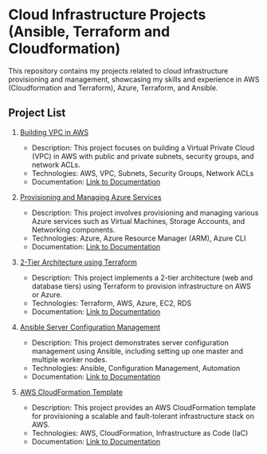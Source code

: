 # Cloud Infrastructure Projects (Ansible, Terraform and Cloudformation)

This repository contains my projects related to cloud infrastructure provisioning and management, showcasing my skills and experience in AWS (Cloudformation and Terraform), Azure, Terraform, and Ansible.

## Project List

1. [Building VPC in AWS](./Building-VPC-in-AWS)
   - Description: This project focuses on building a Virtual Private Cloud (VPC) in AWS with public and private subnets, security groups, and network ACLs.
   - Technologies: AWS, VPC, Subnets, Security Groups, Network ACLs
   - Documentation: [Link to Documentation](./Building-VPC-in-AWS/README.md)

2. [Provisioning and Managing Azure Services](./Provisioning-and-Managing-Azure-Services)
   - Description: This project involves provisioning and managing various Azure services such as Virtual Machines, Storage Accounts, and Networking components.
   - Technologies: Azure, Azure Resource Manager (ARM), Azure CLI
   - Documentation: [Link to Documentation](./Provisioning-and-Managing-Azure-Services/README.md)

3. [2-Tier Architecture using Terraform](./2-Tier-Architecture-using-Terraform)
   - Description: This project implements a 2-tier architecture (web and database tiers) using Terraform to provision infrastructure on AWS or Azure.
   - Technologies: Terraform, AWS, Azure, EC2, RDS
   - Documentation: [Link to Documentation](./2-Tier-Architecture-using-Terraform/README.md)

4. [Ansible Server Configuration Management](./Ansible-Server-Configuration-Management)
   - Description: This project demonstrates server configuration management using Ansible, including setting up one master and multiple worker nodes.
   - Technologies: Ansible, Configuration Management, Automation
   - Documentation: [Link to Documentation](./Ansible-Server-Configuration-Management/README.md)

5. [AWS CloudFormation Template](./AWS-CloudFormation-Template)
   - Description: This project provides an AWS CloudFormation template for provisioning a scalable and fault-tolerant infrastructure stack on AWS.
   - Technologies: AWS, CloudFormation, Infrastructure as Code (IaC)
   - Documentation: [Link to Documentation](./AWS-CloudFormation-Template/README.md)



